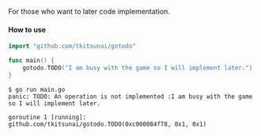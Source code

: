 For those who want to later code implementation.

#### How to use

```main.go
import "github.com/tkitsunai/gotodo"

func main() {
	gotodo.TODO("I am busy with the game so I will implement later.")
}
```

```
$ go run main.go 
panic: TODO: An operation is not implemented :I am busy with the game so I will implement later.

goroutine 1 [running]:
github.com/tkitsunai/gotodo.TODO(0xc000084f78, 0x1, 0x1)
```
